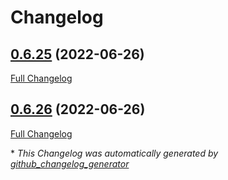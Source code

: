 # Changelog

## [0.6.25](https://github.com/buluma/ansible-role-vmwaretools/tree/0.6.25) (2022-06-26)

[Full Changelog](https://github.com/buluma/ansible-role-vmwaretools/compare/0.6.26...0.6.25)

## [0.6.26](https://github.com/buluma/ansible-role-vmwaretools/tree/0.6.26) (2022-06-26)

[Full Changelog](https://github.com/buluma/ansible-role-vmwaretools/compare/8ad7112df0f9e95df1f84d2ae275cc900b15c013...0.6.26)



\* *This Changelog was automatically generated by [github_changelog_generator](https://github.com/github-changelog-generator/github-changelog-generator)*
